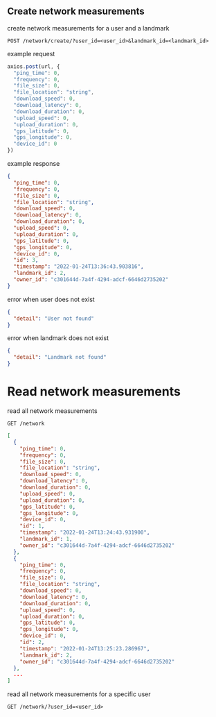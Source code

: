 ## Create network measurements

create network measurements for a user and a landmark

```
POST /network/create/?user_id=<user_id>&landmark_id=<landmark_id>
```

example request

```js
axios.post(url, {
  "ping_time": 0,
  "frequency": 0,
  "file_size": 0,
  "file_location": "string",
  "download_speed": 0,
  "download_latency": 0,
  "download_duration": 0,
  "upload_speed": 0,
  "upload_duration": 0,
  "gps_latitude": 0,
  "gps_longitude": 0,
  "device_id": 0
})
```

example response

```json
{
  "ping_time": 0,
  "frequency": 0,
  "file_size": 0,
  "file_location": "string",
  "download_speed": 0,
  "download_latency": 0,
  "download_duration": 0,
  "upload_speed": 0,
  "upload_duration": 0,
  "gps_latitude": 0,
  "gps_longitude": 0,
  "device_id": 0,
  "id": 3,
  "timestamp": "2022-01-24T13:36:43.903816",
  "landmark_id": 2,
  "owner_id": "c301644d-7a4f-4294-adcf-6646d2735202"
}

```

error when user does not exist

```json
{
  "detail": "User not found"
}
```

error when landmark does not exist

```json
{
  "detail": "Landmark not found"
}
```

# Read network measurements

read all network measurements

```
GET /network
```

```json
[
  {
    "ping_time": 0,
    "frequency": 0,
    "file_size": 0,
    "file_location": "string",
    "download_speed": 0,
    "download_latency": 0,
    "download_duration": 0,
    "upload_speed": 0,
    "upload_duration": 0,
    "gps_latitude": 0,
    "gps_longitude": 0,
    "device_id": 0,
    "id": 1,
    "timestamp": "2022-01-24T13:24:43.931900",
    "landmark_id": 1,
    "owner_id": "c301644d-7a4f-4294-adcf-6646d2735202"
  },
  {
    "ping_time": 0,
    "frequency": 0,
    "file_size": 0,
    "file_location": "string",
    "download_speed": 0,
    "download_latency": 0,
    "download_duration": 0,
    "upload_speed": 0,
    "upload_duration": 0,
    "gps_latitude": 0,
    "gps_longitude": 0,
    "device_id": 0,
    "id": 2,
    "timestamp": "2022-01-24T13:25:23.286967",
    "landmark_id": 2,
    "owner_id": "c301644d-7a4f-4294-adcf-6646d2735202"
  },
  ...
]
```

read all network measurements for a specific user

```
GET /network/?user_id=<user_id>
```